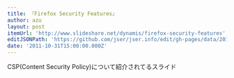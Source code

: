 ```yaml
---
title: 『Firefox Security Features』
author: azu
layout: post
itemUrl: 'http://www.slideshare.net/dynamis/firefox-security-features'
editJSONPath: 'https://github.com/jser/jser.info/edit/gh-pages/data/2011/10/index.json'
date: '2011-10-31T15:00:00.000Z'
---
```

CSP(Content Security Policy)について紹介されてるスライド

